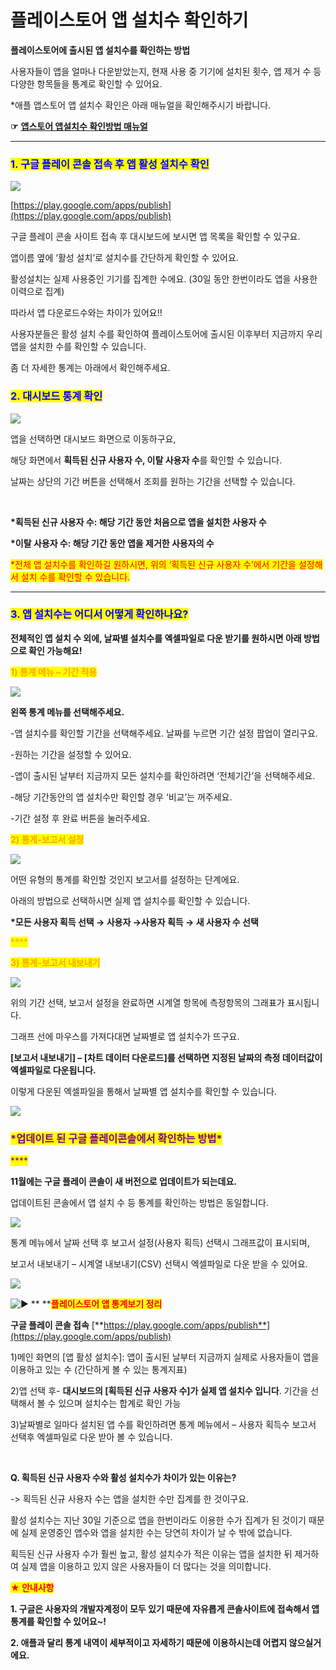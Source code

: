 # 플레이스토어 앱 설치수 확인하기

**플레이스토어에 출시된 앱 설치수를 확인하는 방법**

사용자들이 앱을 얼마나 다운받았는지, 현재 사용 중 기기에 설치된 횟수, 앱 제거 수 등 다양한 항목들을 통계로 확인할 수 있어요.

\*애플 앱스토어 앱 설치수 확인은 아래 매뉴얼을 확인해주시기 바랍니다.

**☞** [**앱스토어 앱설치수 확인방법 매뉴얼**](../appstore/appstore-installcount.md)

***

### &#x20;<mark style="color:blue;">**1. 구글 플레이 콘솔 접속 후 앱 활성 설치수 확인**</mark>

![](https://wp.swing2app.co.kr/wp-content/uploads/2018/09/%EA%B5%AC%EA%B8%80%EC%84%A4%EC%B9%98%EC%88%981.png)

[https://play.google.com/apps/publish](https://play.google.com/apps/publish)

구글 플레이 콘솔 사이트 접속 후 대시보드에 보시면 앱 목록을 확인할 수 있구요.

앱이름 옆에 ‘활성 설치’로 설치수를 간단하게 확인할 수 있어요.

활성설치는 실제 사용중인 기기를 집계한 수에요. (30일 동안 한번이라도 앱을 사용한 이력으로 집계)&#x20;

따라서 앱 다운로드수와는 차이가 있어요!!

사용자분들은 활성 설치 수를 확인하여 플레이스토어에 출시된 이후부터 지금까지 우리 앱을 설치한 수를 확인할 수 있습니다.

좀 더 자세한 통계는 아래에서 확인해주세요.



### <mark style="color:blue;">**2. 대시보드 통계 확인**</mark>

![](https://wp.swing2app.co.kr/wp-content/uploads/2018/09/%EA%B5%AC%EA%B8%80%EC%84%A4%EC%B9%98%EC%88%982.png)

앱을 선택하면 대시보드 화면으로 이동하구요,

해당 화면에서 **획득된 신규 사용자 수, 이탈 사용자 수**를 확인할 수 있습니다.

날짜는 상단의 기간 버튼을 선택해서 조회를 원하는 기간을 선택할 수 있습니다.

​

**\*획득된 신규 사용자 수: 해당 기간 동안 처음으로 앱을 설치한 사용자 수**

**\*이탈 사용자 수: 해당 기간 동안 앱을 제거한 사용자의 수**

<mark style="color:red;">\*전체 앱 설치수를 확인하길 원하시면, 위의 ‘획득된 신규 사용자 수’에서 기간을 설정해서 설치 수를 확인할 수 있습니다.</mark>

***

### <mark style="color:blue;">**3. 앱 설치수는 어디서 어떻게 확인하나요?**</mark>

**전체적인 앱 설치 수 외에, 날짜별 설치수를 엑셀파일로 다운 받기를 원하시면 아래 방법으로 확인 가능해요!**

<mark style="color:orange;">**1) 통계 메뉴 – 기간 적용**</mark>

![](https://wp.swing2app.co.kr/wp-content/uploads/2018/09/%EA%B5%AC%EA%B8%80%EC%84%A4%EC%B9%98%EC%88%983.png)

**왼쪽 통계 메뉴를 선택해주세요.**

\-앱 설치수를 확인할 기간을 선택해주세요. 날짜를 누르면 기간 설정 팝업이 열리구요.

\-원하는 기간을 설정할 수 있어요.

\-앱이 출시된 날부터 지금까지 모든 설치수를 확인하려면 ‘전체기간’을 선택해주세요.

\-해당 기간동안의 앱 설치수만 확인할 경우 ‘비교’는 꺼주세요.

\-기간 설정 후 완료 버튼을 눌러주세요.



<mark style="color:orange;">**2) 통계-보고서 설정**</mark>

![](https://wp.swing2app.co.kr/wp-content/uploads/2018/09/%EA%B5%AC%EA%B8%80%EC%84%A4%EC%B9%98%EC%88%984.png)

어떤 유형의 통계를 확인할 것인지 보고서를 설정하는 단계에요.

아래의 방법으로 선택하시면 실제 앱 설치수를 확인할 수 있습니다.

**\*모든 사용자 획득 선택 → 사용자 →사용자 획득 → 새 사용자 수 선택**

<mark style="color:orange;">****</mark>

<mark style="color:orange;">**3) 통계-보고서 내보내기**</mark>

![](https://wp.swing2app.co.kr/wp-content/uploads/2018/09/%EA%B5%AC%EA%B8%80%EC%84%A4%EC%B9%98%EC%88%985.png)

위의 기간 선택, 보고서 설정을 완료하면 시계열 항목에 측정항목의 그래표가 표시됩니다.

그래프 선에 마우스를 가져다대면 날짜별로 앱 설치수가 뜨구요.

**\[보고서 내보내기] – \[차트 데이터 다운로드]를 선택하면 지정된 날짜의 측정 데이터값이 엑셀파일로 다운됩니다.**

이렇게 다운된 엑셀파일을 통해서 날짜별 앱 설치수를 확인할 수 있습니다.

![](https://wp.swing2app.co.kr/wp-content/uploads/2020/07/%EC%BA%A1%EC%B2%98.png)

### <mark style="color:purple;">**\*업데이트 된 구글 플레이콘솔에서 확인하는 방법\***</mark>

<mark style="color:purple;">****</mark>

**11월에는 구글 플레이 콘솔이 새 버전으로 업데이트가 되는데요.**

업데이트된 콘솔에서 앱 설치 수 등 통계를 확인하는 방법은 동일합니다.

![](https://wp.swing2app.co.kr/wp-content/uploads/2018/09/%EA%B5%AC%EA%B8%80%EC%84%A4%EC%B9%98%EC%88%986.png)

통계 메뉴에서 날짜 선택 후 보고서 설정(사용자 획득) 선택시 그래프값이 표시되며,

보고서 내보내기 – 시계열 내보내기(CSV) 선택시 엑셀파일로 다운 받을 수 있어요.

![](https://wp.swing2app.co.kr/wp-content/uploads/2020/07/%EC%BA%A1%EC%B2%98.png)

<img src="https://s.w.org/images/core/emoji/11/svg/25b6.svg" alt="▶" data-size="line"> ** **<mark style="color:red;">**플레이스토어 앱 통계보기 정리**</mark>

**구글 플레이 콘솔 접속** [**https://play.google.com/apps/publish**](https://play.google.com/apps/publish)

1\)메인 화면의 \[앱 활성 설치수]: 앱이 출시된 날부터 지금까지 실제로 사용자들이 앱을 이용하고 있는 수 (간단하게 볼 수 있는 통계지표)

2\)앱 선택 후- **대시보드의 \[획득된 신규 사용자 수]가 실제 앱 설치수 입니다**. 기간을 선택해서 볼 수 있으며 설치수는 합계로 확인 가능

3\)날짜별로 일마다 설치된 앱 수를 확인하려면 통계 메뉴에서 – 사용자 획득수 보고서 선택후 엑셀파일로 다운 받아 볼 수 있습니다.

​

**Q. 획득된 신규 사용자 수와 활성 설치수가 차이가 있는 이유는?**

\-> 획득된 신규 사용자 수는 앱을 설치한 수만 집계를 한 것이구요.

활성 설치수는 지난 30일 기준으로 앱을 한번이라도 이용한 수가 집계가 된 것이기 때문에 실제 운영중인 앱수와 앱을 설치한 수는 당연히 차이가 날 수 밖에 없습니다.

획득된 신규 사용자 수가 훨씬 높고, 활성 설치수가 적은 이유는 앱을 설치한 뒤 제거하여 실제 앱을 이용하고 있지 않은 사용자들이 더 많다는 것을 의미합니다.

<mark style="color:red;">**★ 안내사항**</mark>

**1. 구글은 사용자의 개발자계정이 모두 있기 때문에 자유롭게 콘솔사이트에 접속해서 앱 통계를 확인할 수 있어요\~!**

**2. 애플과 달리 통계 내역이 세부적이고 자세하기 때문에 이용하시는데 어렵지 않으실거에요.**
